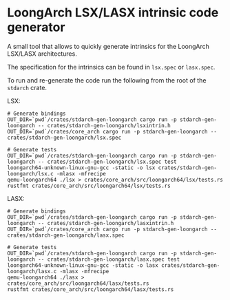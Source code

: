 # LoongArch LSX/LASX intrinsic code generator

A small tool that allows to quickly generate intrinsics for the LoongArch LSX/LASX architectures.

The specification for the intrinsics can be found in `lsx.spec` or `lasx.spec`.

To run and re-generate the code run the following from the root of the `stdarch` crate.

LSX:
```
# Generate bindings
OUT_DIR=`pwd`/crates/stdarch-gen-loongarch cargo run -p stdarch-gen-loongarch -- crates/stdarch-gen-loongarch/lsxintrin.h
OUT_DIR=`pwd`/crates/core_arch cargo run -p stdarch-gen-loongarch -- crates/stdarch-gen-loongarch/lsx.spec

# Generate tests
OUT_DIR=`pwd`/crates/stdarch-gen-loongarch cargo run -p stdarch-gen-loongarch -- crates/stdarch-gen-loongarch/lsx.spec test
loongarch64-unknown-linux-gnu-gcc -static -o lsx crates/stdarch-gen-loongarch/lsx.c -mlasx -mfrecipe
qemu-loongarch64 ./lsx > crates/core_arch/src/loongarch64/lsx/tests.rs
rustfmt crates/core_arch/src/loongarch64/lsx/tests.rs
```

LASX:
```
# Generate bindings
OUT_DIR=`pwd`/crates/stdarch-gen-loongarch cargo run -p stdarch-gen-loongarch -- crates/stdarch-gen-loongarch/lasxintrin.h
OUT_DIR=`pwd`/crates/core_arch cargo run -p stdarch-gen-loongarch -- crates/stdarch-gen-loongarch/lasx.spec

# Generate tests
OUT_DIR=`pwd`/crates/stdarch-gen-loongarch cargo run -p stdarch-gen-loongarch -- crates/stdarch-gen-loongarch/lasx.spec test
loongarch64-unknown-linux-gnu-gcc -static -o lasx crates/stdarch-gen-loongarch/lasx.c -mlasx -mfrecipe
qemu-loongarch64 ./lasx > crates/core_arch/src/loongarch64/lasx/tests.rs
rustfmt crates/core_arch/src/loongarch64/lasx/tests.rs
```
